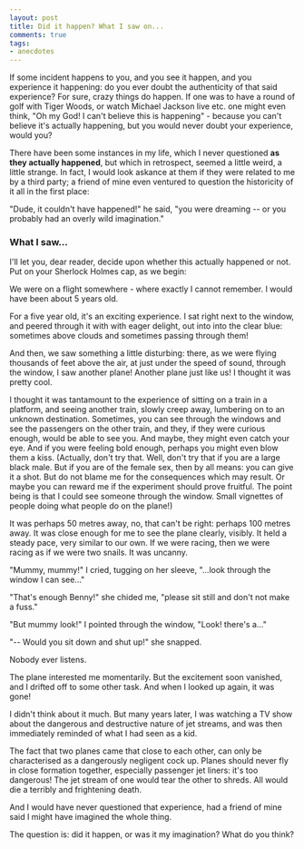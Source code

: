 ```yaml
---
layout: post
title: Did it happen? What I saw on...
comments: true
tags:
- anecdotes
---
```


If some incident happens to you, and you see it happen, and you experience it happening: do you ever doubt the authenticity of that said experience? For sure, crazy things do happen. If one was to have a round of golf with Tiger Woods, or watch Michael Jackson live etc. one might even think, "Oh my God! I can't believe this is happening" - because you can't believe it's actually happening, but you would never doubt your experience, would you? 

There have been some instances in my life, which I never questioned **as they actually happened**, but which in retrospect, seemed a little weird, a little strange. In fact, I would look askance at them if they were related to me by a third party; a friend of mine even ventured to question the historicity of it all in the first place:

"Dude, it couldn't have happened!" he said, "you were dreaming -- or you probably had an overly wild imagination."


### What I saw...

I'll let you, dear reader, decide upon whether this actually happened or not. Put on your Sherlock Holmes cap, as we begin:

We were on a flight somewhere - where exactly I cannot remember. I would have been about 5 years old.

For a five year old, it's an exciting experience. I sat right next to the window, and peered through it with with eager delight, out into  into the clear blue: sometimes above clouds and sometimes passing through them!  

And then, we saw something a little disturbing: there, as we were flying thousands of feet above the air, at just under the speed of sound, through the window, I saw another plane! Another plane just like us! I thought it was pretty cool. 

I thought it was tantamount to the experience of sitting on a train in a platform, and seeing another train, slowly creep away, lumbering on to an unknown destination. Sometimes, you can see through the windows and see the passengers on the other train, and they, if they were curious enough, would be able to see you. And maybe, they might even catch your eye. And if you were feeling bold enough, perhaps you might even blow them a kiss. (Actually, don't try that. Well, don't try that if you are a large black male. But if you are of the female sex, then by all means: you can give it a shot. But do not blame me for the consequences which may result. Or maybe you can reward me if the experiment should prove fruitful. The point being is that I could see someone through the window. Small vignettes of people doing what people do on the plane!)

It was perhaps 50 metres away, no, that can't be right: perhaps 100 metres away. It was close enough for me to see the plane clearly, visibly. It held a steady pace, very similar to our own. If we were racing, then we were racing as if we were two snails. It was uncanny.

"Mummy, mummy!" I cried, tugging on her sleeve, "...look through the window I can see..."

"That's enough Benny!" she chided me, "please sit still and don't not make a fuss."

"But mummy look!" I pointed through the window, "Look! there's a..."

"-- Would you sit down and shut up!" she snapped.

Nobody ever listens.

The plane interested me momentarily. But the excitement soon vanished, and I drifted off to some other task. And when I looked up again, it was gone!

I didn't think about it much. But many years later, I was watching a TV show about the dangerous and destructive nature of jet streams, and was then immediately reminded of what I had seen as a kid. 

The fact that two planes came that close to each other, can only be characterised as a dangerously negligent cock up. Planes should never fly in close formation together, especially passenger jet liners: it's too dangerous! The jet stream of one would tear the other to shreds. All would die a terribly and frightening death. 

And I would have never questioned that experience, had a friend of mine said I might have imagined the whole thing.

The question is: did it happen, or was it my imagination? What do you think?
